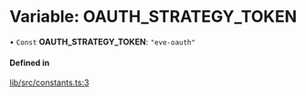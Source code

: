 # Variable: OAUTH\_STRATEGY\_TOKEN

• `Const` **OAUTH\_STRATEGY\_TOKEN**: ``"eve-oauth"``

#### Defined in

[lib/src/constants.ts:3](https://github.com/joonashak/nestjs-eve-auth/blob/2fa8073/lib/src/constants.ts#L3)

